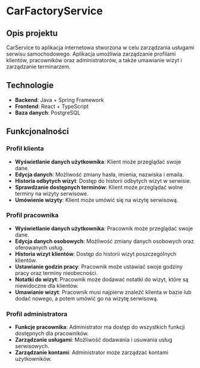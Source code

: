 # CarFactoryService

## Opis projektu
CarService to aplikacja internetowa stworzona w celu zarządzania usługami serwisu samochodowego. Aplikacja umożliwia zarządzanie profilami klientów, pracowników oraz administratorów, a także umawianie wizyt i zarządzanie terminarzem.

## Technologie
- **Backend**: Java + Spring Framework
- **Frontend**: React + TypeScript
- **Baza danych**: PostgreSQL

## Funkcjonalności

### Profil klienta
- **Wyświetlanie danych użytkownika**: Klient może przeglądać swoje dane.
- **Edycja danych**: Możliwość zmiany hasła, imienia, nazwiska i emaila.
- **Historia odbytych wizyt**: Dostęp do historii odbytych wizyt w serwisie.
- **Sprawdzanie dostępnych terminów**: Klient może przeglądać wolne terminy na wizyty serwisowe.
- **Umówienie wizyty**: Klient może umówić się na wizytę serwisową.

### Profil pracownika
- **Wyświetlanie danych użytkownika**: Pracownik może przeglądać swoje dane.
- **Edycja danych osobowych**: Możliwość zmiany danych osobowych oraz oferowanych usług.
- **Historia wizyt klientów**: Dostęp do historii wizyt poszczególnych klientów.
- **Ustawianie godzin pracy**: Pracownik może ustawiać swoje godziny pracy oraz terminy nieobecności.
- **Notatki do wizyt**: Pracownik może dodawać notatki do wizyt, które są niewidoczne dla klientów.
- **Umawianie wizyt**: Pracownik musi najpierw znaleźć klienta w bazie lub dodać nowego, a potem umówić go na wizytę serwisową.

### Profil administratora
- **Funkcje pracownika**: Administrator ma dostęp do wszystkich funkcji dostępnych dla pracowników.
- **Zarządzanie usługami**: Możliwość dodawania i usuwania usług serwisowych.
- **Zarządzanie kontami**: Administrator może zarządzać kontami użytkowników.